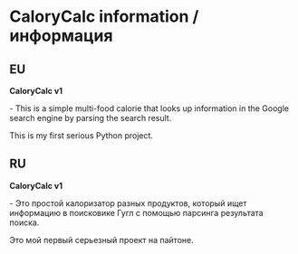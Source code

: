 # CaloryCalc information / информация



## EU

<p><b>CaloryCalc v1</b></p> - This is a simple multi-food calorie that looks up information in the Google search engine by parsing the search result.

This is my first serious Python project.




## RU

<p><b>CaloryCalc v1</b></p> - Это простой калоризатор разных продуктов, который ищет информацию в поисковике Гугл с помощью парсинга результата поиска. 

Это мой первый серьезный проект на пайтоне.
